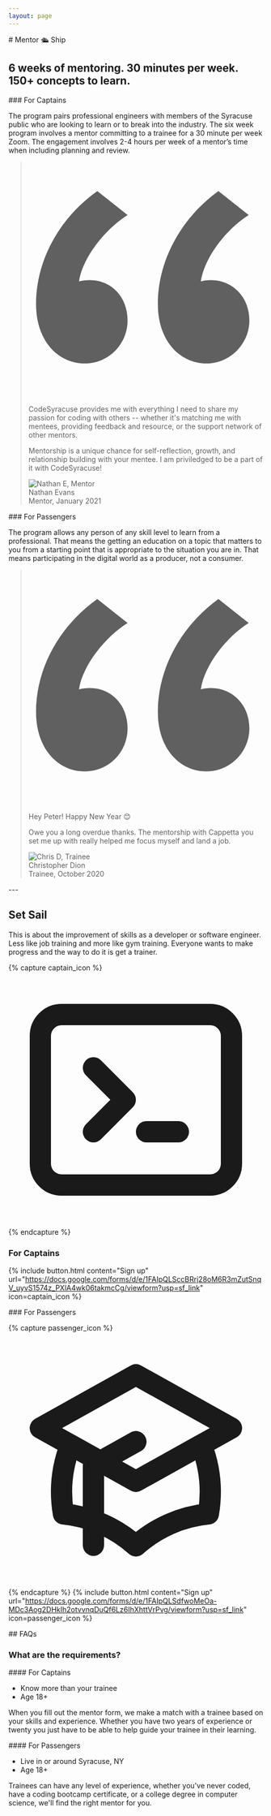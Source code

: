 ```yaml
---
layout: page
---
```


<div class="prose prose-xl" markdown="1">
# Mentor 🛳️ Ship

## 6 weeks of mentoring. 30 minutes per week. 150+ concepts to learn.
</div>

<div class="grid md:grid-cols-2 gap-8 py-8">

<div>
  <div class="prose prose-lg" markdown="1">
### For Captains

The program pairs professional engineers with members of the Syracuse public who are looking to learn or to break into the industry. The six week program involves a mentor committing to a trainee for a 30 minute per week Zoom. The engagement involves 2-4 hours per week of a mentor’s time when including planning and review.
  </div>

  <div class="bg-teal-800 px-6 pb-6 rounded-md">
    <blockquote class="mt-6 md:flex-grow md:flex md:flex-col">
      <div class="prose prose-md relative font-medium text-white md:flex-grow">
        <svg class="absolute top-0 left-0 transform -translate-x-3 -translate-y-2 h-8 w-8 text-teal-600" fill="currentColor" viewBox="0 0 32 32">
          <path d="M9.352 4C4.456 7.456 1 13.12 1 19.36c0 5.088 3.072 8.064 6.624 8.064 3.36 0 5.856-2.688 5.856-5.856 0-3.168-2.208-5.472-5.088-5.472-.576 0-1.344.096-1.536.192.48-3.264 3.552-7.104 6.624-9.024L9.352 4zm16.512 0c-4.8 3.456-8.256 9.12-8.256 15.36 0 5.088 3.072 8.064 6.624 8.064 3.264 0 5.856-2.688 5.856-5.856 0-3.168-2.304-5.472-5.184-5.472-.576 0-1.248.096-1.44.192.48-3.264 3.456-7.104 6.528-9.024L25.864 4z" />
        </svg>
        <p class="relative pt-10 md:pt-0">
        CodeSyracuse provides me with everything I need to share my passion for coding 
        with others -- whether it's matching me with mentees, providing feedback and 
        resource, or the support network of other mentors. 
        </p>
        <p class="relative">
        Mentorship is a unique chance for 
        self-reflection, growth, and relationship building with your mentee. I am priviledged 
        to be a part of it with CodeSyracuse!
        </p>
      </div>
      <footer class="mt-8">
        <div class="flex flex-row">
          <div class="rounded-full border-2 border-white">
            <img class="h-12 w-12 rounded-full" src="/assets/mentorship/nathan_e.jpeg" alt="Nathan E, Mentor">
          </div>
          <div class="ml-4">
            <div class="text-base font-medium text-white">Nathan Evans</div>
            <div class="text-base font-medium text-teal-200">Mentor, January 2021</div>
          </div>
        </div>
      </footer>
    </blockquote>
  </div>
</div>

<div>
  <div class="prose prose-lg" markdown="1">
### For Passengers

The program allows any person of any skill level to learn from a professional. That means the getting an education on a topic that matters to you from a starting point that is appropriate to the situation you are in. That means participating in the digital world as a producer, not a consumer.
  </div>

  <div class="bg-teal-800 px-6 pb-6 rounded-md">
    <blockquote class="mt-6 md:flex-grow md:flex md:flex-col">
      <div class="prose prose-md relative font-medium text-white md:flex-grow">
        <svg class="absolute top-0 left-0 transform -translate-x-3 -translate-y-2 h-8 w-8 text-teal-600" fill="currentColor" viewBox="0 0 32 32" aria-hidden="true">
          <path d="M9.352 4C4.456 7.456 1 13.12 1 19.36c0 5.088 3.072 8.064 6.624 8.064 3.36 0 5.856-2.688 5.856-5.856 0-3.168-2.208-5.472-5.088-5.472-.576 0-1.344.096-1.536.192.48-3.264 3.552-7.104 6.624-9.024L9.352 4zm16.512 0c-4.8 3.456-8.256 9.12-8.256 15.36 0 5.088 3.072 8.064 6.624 8.064 3.264 0 5.856-2.688 5.856-5.856 0-3.168-2.304-5.472-5.184-5.472-.576 0-1.248.096-1.44.192.48-3.264 3.456-7.104 6.528-9.024L25.864 4z" />
        </svg>
        <p class="relative pt-10 md:pt-0">
          Hey Peter! Happy New Year 😊
        </p>
        <p class="relative">
          Owe you a long overdue thanks. The mentorship with Cappetta you set me up with really helped me focus myself and land a job.
        </p>
      </div>
      <footer class="mt-8">
        <div class="flex">
          <div class="flex-shrink-0 inline-flex rounded-full border-2 border-white">
            <img class="h-12 w-12 rounded-full" src="/assets/mentorship/chris_d.jpeg" alt="Chris D, Trainee">
          </div>
          <div class="ml-4">
            <div class="text-base font-medium text-white">Christopher Dion</div>
            <div class="text-base font-medium text-teal-200">Trainee, October 2020</div>
          </div>
        </div>
      </footer>
    </blockquote>
  </div>
  </div>
</div>

<div class="prose prose-lg" markdown="1">
---

## Set Sail

This is about the improvement of skills as a developer or software engineer. Less like job training and more like gym training. Everyone wants to make progress and the way to do it is get a trainer.
</div>

<div class="grid md:grid-cols-2 gap-8 py-8">
  <div class="prose prose-lg" markdown="1">
{% capture captain_icon %}
<svg class="-ml-0.5 mr-2 h-4 w-4" fill="none" stroke="currentColor" viewBox="0 0 24 24" xmlns="http://www.w3.org/2000/svg">
<path stroke-linecap="round" stroke-linejoin="round" stroke-width="2" d="M8 9l3 3-3 3m5 0h3M5 20h14a2 2 0 002-2V6a2 2 0 00-2-2H5a2 2 0 00-2 2v12a2 2 0 002 2z"></path>
</svg>
{% endcapture %}

### For Captains
{% include button.html 
    content="Sign up" 
    url="https://docs.google.com/forms/d/e/1FAIpQLSccBRrj28oM6R3mZutSnqV_uyvS1574z_PXlA4wk06takmcCg/viewform?usp=sf_link"
    icon=captain_icon
%}
  </div>

  <div class="prose prose-lg" markdown="1">
### For Passengers

{% capture passenger_icon %}
<svg class="-ml-0.5 mr-2 h-4 w-4" fill="none" stroke="currentColor" viewBox="0 0 24 24" xmlns="http://www.w3.org/2000/svg">
  <path d="M12 14l9-5-9-5-9 5 9 5z"></path>
  <path d="M12 14l6.16-3.422a12.083 12.083 0 01.665 6.479A11.952 11.952 0 0012 20.055a11.952 11.952 0 00-6.824-2.998 12.078 12.078 0 01.665-6.479L12 14z"></path><path stroke-linecap="round" stroke-linejoin="round" stroke-width="2" d="M12 14l9-5-9-5-9 5 9 5zm0 0l6.16-3.422a12.083 12.083 0 01.665 6.479A11.952 11.952 0 0012 20.055a11.952 11.952 0 00-6.824-2.998 12.078 12.078 0 01.665-6.479L12 14zm-4 6v-7.5l4-2.222"></path>
</svg>
{% endcapture %}
{% include button.html 
    content="Sign up" 
    url="https://docs.google.com/forms/d/e/1FAIpQLSdfwoMeOa-MDc3Aog2DHkIh2otvvnqDuQf6Lz6IhXhttVrPvg/viewform?usp=sf_link" 
    icon=passenger_icon
%}
  </div>
</div>


<div class="prose prose-lg" markdown="1">
## FAQs

### What are the requirements?
</div>

<div class="grid md:grid-cols-2 gap-8 py-8 ">
  <div markdown="1" class="prose">
#### For Captains

- Know more than your trainee
- Age 18+

When you fill out the mentor form, we make a match with a trainee based on your skills and experience. Whether you have two years of experience or twenty you just have to be able to help guide your trainee in their learning.
  </div>

  <div markdown="1" class="prose">
#### For Passengers

- Live in or around Syracuse, NY
- Age 18+

Trainees can have any level of experience, whether you've never coded, have a coding bootcamp certificate, or a college degree in computer science, we'll find the right mentor for you.
  </div>
</div>
